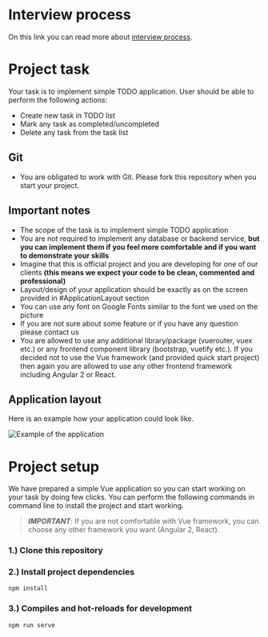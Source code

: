 # Interview process
On this link you can read more about [interview process](https://github.com/amirduran/interview-task/blob/master/README2.md).

# Project task

Your task is to implement simple TODO application. User should be able to perform the following actions: 

* Create new task in TODO list
* Mark any task as completed/uncompleted
* Delete any task from the task list

## Git
* You are obligated to work with Git. Please fork this repository when you start your project.

## Important notes

* The scope of the task is to implement simple TODO application
* You are not required to implement any database or backend service, **but you can implement them if you feel more comfortable and if you want to demonstrate your skills**
* Imagine that this is official project and you are developing for one of our clients **(this means we expect your code to be clean, commented and professional)**
* Layout/design of your application should be exactly as on the screen provided in #ApplicationLayout section
* You can use any font on Google Fonts similar to the font we used on the picture
* If you are not sure about some feature or if you have any question please contact us
* You are allowed to use any additional library/package (vuerouter, vuex etc.) or any frontend component library (bootstrap, vuetify etc.). If you decided not to use the Vue framework (and provided quick start project) then again you are allowed to use any other frontend framework including Angular 2 or React.


## Application layout

Here is an example how your application could look like.

![Example of the application](https://github.com/amirduran/interview-task/blob/master/app-example.png?raw=true)


# Project setup

We have prepared a simple Vue application so you can start working on your task by doing few clicks. You can perform the following commands in command line to install the project and start working.

> ***IMPORTANT***: If you are not comfortable with Vue framework, you can choose any other framework you want (Angular 2, React). 

### 1.) Clone this repository

### 2.) Install project dependencies
```
npm install
```

### 3.) Compiles and hot-reloads for development
```
npm run serve
```

